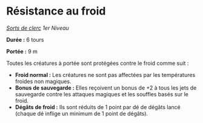 # Résistance au froid


*[Sorts de clerc](../Sorts_de_clerc.md) 1er Niveau*

**Durée :** 6 tours

**Portée :** 9 m

Toutes les créatures à portée sont protégées contre le froid comme suit
:

  - **Froid normal :** Les créatures ne sont pas affectées par les
    températures froides non magiques.
  - **Bonus de sauvegarde :** Elles reçoivent un bonus de +2 à tous les
    jets de sauvegarde contre les attaques magiques et les souffles
    basés sur le froid.
  - **Dégâts de froid :** Ils sont réduits de 1 point par dé de dégâts
    lancé (chaque dé inflige un minimum de 1 point de dégâts).